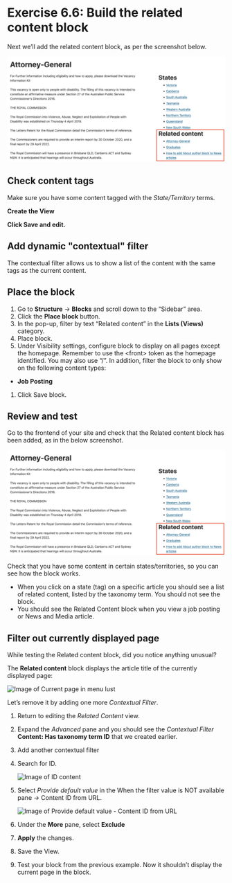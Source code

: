 # Exercise 6.6: Build the related content block

Next we’ll add the related content block, as per the screenshot below.

![Image of Related content menu](<../.gitbook/assets/115 (1) (1) (1) (2).png>)

## Check content tags

Make sure you have some content tagged with the _State/Territory_ terms.

**Create the View**

**Click Save and edit.**

## Add dynamic "contextual" filter

The contextual filter allows us to show a list of the content with the same tags as the current content.

## Place the block

1. Go to **Structure** → **Blocks** and scroll down to the “Sidebar” area.
2. Click the **Place block** button.
3. In the pop-up, filter by text “Related content” in the **Lists (Views)** category.
4. Place block.
5. Under Visibility settings, configure block to display on all pages except the homepage. Remember to use the \<front> token as the homepage identified. You may also use “/”. In addition, filter the block to only show on the following content types:

* **Job Posting**

1. Click Save block.

## Review and test

Go to the frontend of your site and check that the Related content block has been added, as in the below screenshot.

![Image of Related content menu](<../.gitbook/assets/115 (1) (1) (1) (1) (3).png>)

Check that you have some content in certain states/territories, so you can see how the block works.

* When you click on a state (tag) on a specific article you should see a list of related content, listed by the taxonomy term. You should not see the block.
* You should see the Related Content block when you view a job posting or News and Media article.

## Filter out currently displayed page

While testing the Related content block, did you notice anything unusual?

The **Related content** block displays the article title of the currently displayed page:

![Image of Current page in menu lust](../.gitbook/assets/41.png)

Let’s remove it by adding one more _Contextual Filter_.

1. Return to editing the _Related Content_ view.
2. Expand the _Advanced_ pane and you should see the _Contextual Filter_ **Content: Has taxonomy term ID** that we created earlier.
3. Add another contextual filter
4.  Search for ID.

    <img src="../.gitbook/assets/42.png" alt="Image of ID content" data-size="original">
5.  Select _Provide default value_ in the When the filter value is NOT available pane → Content ID from URL.

    <img src="../.gitbook/assets/43 (1).png" alt="Image of Provide default value - Content ID from URL" data-size="original">
6. Under the **More** pane, select **Exclude**
7. **Apply** the changes.
8. Save the View.
9. Test your block from the previous example. Now it shouldn’t display the current page in the block.
